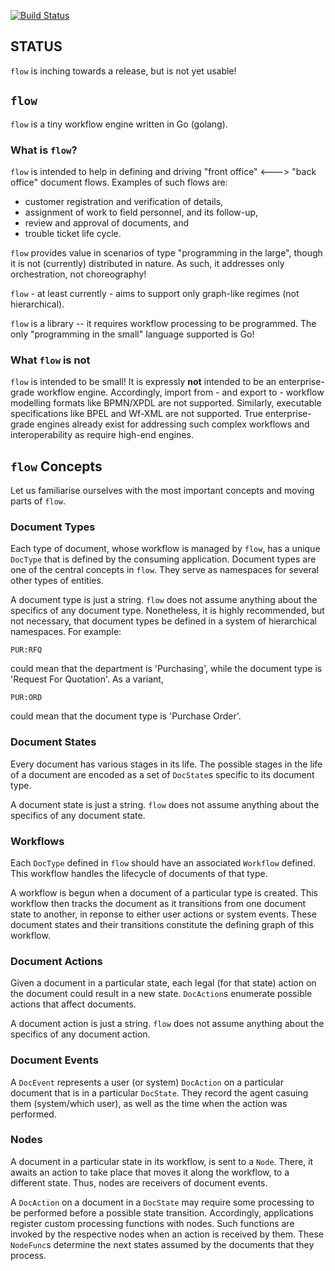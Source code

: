 <!--
   (c) Copyright 2017 JONNALAGADDA Srinivas

   Licensed under the Apache License, Version 2.0 (the "License");
   you may not use this file except in compliance with the License.
   You may obtain a copy of the License at

       http://www.apache.org/licenses/LICENSE-2.0

   Unless required by applicable law or agreed to in writing, software
   distributed under the License is distributed on an "AS IS" BASIS,
   WITHOUT WARRANTIES OR CONDITIONS OF ANY KIND, either express or implied.
   See the License for the specific language governing permissions and
   limitations under the License.
-->

[![Build Status](https://travis-ci.org/js-ojus/flow.svg?branch=master)](https://travis-ci.org/js-ojus/flow)

## STATUS

`flow` is inching towards a release, but is not yet usable!

## `flow`

`flow` is a tiny workflow engine written in Go (golang).

### What is `flow`?

`flow` is intended to help in defining and driving "front office" <---> "back office" document flows.  Examples of such flows are:

- customer registration and verification of details,
- assignment of work to field personnel, and its follow-up,
- review and approval of documents, and
- trouble ticket life cycle.

`flow` provides value in scenarios of type "programming in the large", though it is not (currently) distributed in nature.  As such, it addresses only orchestration, not choreography!

`flow` - at least currently - aims to support only graph-like regimes (not hierarchical).

`flow` is a library -- it requires workflow processing to be programmed.  The only "programming in the small" language supported is Go!

### What `flow` is not

`flow` is intended to be small!  It is expressly **not** intended to be an enterprise-grade workflow engine.  Accordingly, import from - and export to - workflow modelling formats like BPMN/XPDL are not supported.  Similarly, executable specifications like BPEL and Wf-XML are not supported.  True enterprise-grade engines already exist for addressing such complex workflows and interoperability as require high-end engines.

## `flow` Concepts

Let us familiarise ourselves with the most important concepts and moving parts of `flow`.

### Document Types

Each type of document, whose workflow is managed by `flow`, has a unique `DocType` that is defined by the consuming application.  Document types are one of the central concepts in `flow`.  They serve as namespaces for several other types of entities.

A document type is just a string.  `flow` does not assume anything about the specifics of any document type.  Nonetheless, it is highly recommended, but not necessary, that document types be defined in a system of hierarchical namespaces.  For example:

    PUR:RFQ

could mean that the department is 'Purchasing', while the document type is 'Request For Quotation'.  As a variant,

    PUR:ORD

could mean that the document type is 'Purchase Order'.

### Document States

Every document has various stages in its life.  The possible stages in the life of a document are encoded as a set of `DocState`s specific to its document type.

A document state is just a string.  `flow` does not assume anything about the specifics of any document state.

### Workflows

Each `DocType` defined in `flow` should have an associated `Workflow` defined.  This workflow handles the lifecycle of documents of that type.

A workflow is begun when a document of a particular type is created.  This workflow then tracks the document as it transitions from one document state to another, in reponse to either user actions or system events.  These document states and their transitions constitute the defining graph of this workflow.

### Document Actions

Given a document in a particular state, each legal (for that state) action on the document could result in a new state.  `DocAction`s enumerate possible actions that affect documents.

A document action is just a string.  `flow` does not assume anything about the specifics of any document action.

### Document Events

A `DocEvent` represents a user (or system) `DocAction` on a particular document that is in a particular `DocState`.  They record the agent casuing them (system/which user), as well as the time when the action was performed.

### Nodes

A document in a particular state in its workflow, is sent to a `Node`.  There, it awaits an action to take place that moves it along the workflow, to a different state.  Thus, nodes are receivers of document events.

A `DocAction` on a document in a `DocState` may require some processing to be performed before a possible state transition.  Accordingly, applications register custom processing functions with nodes.  Such functions are invoked by the respective nodes when an action is received by them.  These `NodeFunc`s determine the next states assumed by the documents that they process.
